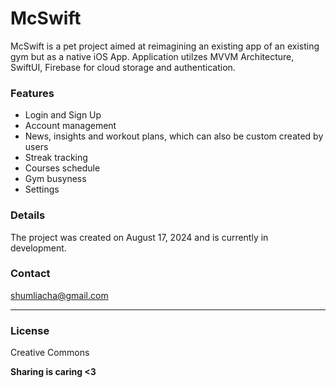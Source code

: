 # McSwift


McSwift is a pet project aimed at reimagining an existing app of an existing gym but as a native iOS App. Application utilzes MVVM Architecture, SwiftUI, Firebase for cloud storage and authentication. 

### Features

- Login and Sign Up
- Account management
- News, insights and workout plans, which can also be custom created by users
- Streak tracking
- Courses schedule
- Gym busyness
- Settings


### Details

The project was created on August 17, 2024 and is currently in development.


### Contact

shumliacha@gmail.com

---
### License


Creative Commons

**Sharing is caring <3**
